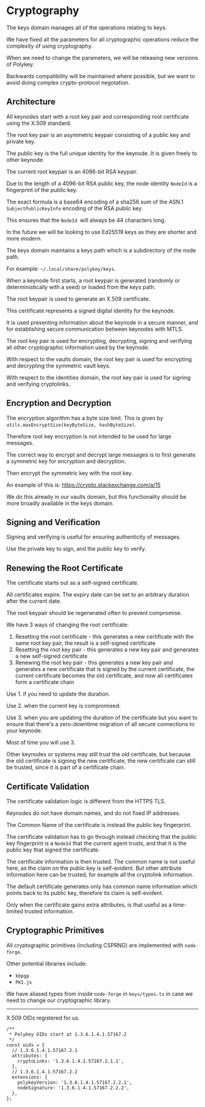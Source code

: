 # Cryptography

The keys domain manages all of the operations relating to keys.

We have fixed all the parameters for all cryptographic operations reduce the complexity of using cryptography.

When we need to change the parameters, we will be releasing new versions of Polykey.

Backwards compatibility will be maintained where possible, but we want to avoid doing complex crypto-protocol negotation.

## Architecture

All keynodes start with a root key pair and corresponding root certificate using the X.509 standard.

The root key pair is an asymmetric keypair consisting of a public key and private key.

The public key is the full unique identity for the keynode. It is given freely to other keynode.

The current root keypair is an 4096-bit RSA keypair.

Due to the length of a 4096-bit RSA public key, the node identity `NodeId` is a fingerprint of the public key.

The exact formula is a base64 encoding of a sha256 sum of the ASN.1 `SubjectPublicKeyInfo` encoding of the RSA public key.

This ensures that the `NodeId `will always be 44 characters long.

In the future we will be looking to use Ed25519 keys as they are shorter and more modern.

The keys domain maintains a keys path which is a subdirectory of the node path.

For example: `~/.local/share/polykey/keys`.

When a keynode first starts, a root keypair is generated (randomly or deterministically with a seed) or loaded from the keys path.

The root keypair is used to generate an X.509 certificate.

This certificate represents a signed digital identity for the keynode.

It is used presenting information about the keynode in a secure manner, and for establishing secure communication between keynodes with MTLS.

The root key pair is used for encrypting, decrypting, signing and verifying all other cryptographic information used by the keynode.

With respect to the vaults domain, the root key pair is used for encrypting and decrypting the symmetric vault keys.

With respect to the identities domain, the root key pair is used for signing and verifying cryptolinks.

## Encryption and Decryption

The encryption algorithm has a byte size limit. This is given by `utils.maxEncryptSize(keyByteSize, hashByteSize)`.

Therefore root key encryption is not intended to be used for large messages.

The correct way to encrypt and decrypt large messages is to first generate a symmetric key for encryption and decryption.

Then encrypt the symmetric key with the root key.

An example of this is: https://crypto.stackexchange.com/a/15

We do this already in our vaults domain, but this functionality should be more broadly available in the keys domain.

## Signing and Verification

Signing and verifying is useful for ensuring authenticity of messages.

Use the private key to sign, and the public key to verify.

## Renewing the Root Certificate

The certificate starts out as a self-signed certificate.

All certificates expire. The expiry date can be set to an arbitrary duration after the current date.

The root keypair should be regenerated often to prevent compromise.

We have 3 ways of changing the root certificate:

1. Resetting the root certificate - this generates a new certificate with the same root key pair, the result is a self-signed certificate
2. Resetting the root key pair - this generates a new key pair and generates a new self-signed certificate
3. Renewing the root key pair - this generates a new key pair and generates a new certificate that is signed by the current certificate, the current certificate becomes the old certificate, and now all certificates form a certificate chain

Use 1. if you need to update the duration.

Use 2. when the current key is compromised.

Use 3. when you are updating the duration of the certificate but you want to ensure that there's a zero-downtime migration of all secure connections to your keynode.

Most of time you will use 3.

Other keynodes or systems may still trust the old certificate, but because the old certificate is signing the new certificate, the new certificate can still be trusted, since it is part of a certificate chain.

## Certificate Validation

The certificate validation logic is different from the HTTPS TLS.

Keynodes do not have domain names, and do not fixed IP addresses.

The Common Name of the certificate is instead the public key fingerprint.

The certificate validation has to go through instead checking that the public key fingerprint is a `NodeId` that the current agent trusts, and that it is the public key that signed the certificate.

The certificate information is then trusted. The common name is not useful here, as the claim on the public key is self-evident. But other attribute information here can be trusted, for example all the cryptolink information.

The default certificate generates only has common name information which points back to its public key, therefore its claim is self-evident.

Only when the certificate gains extra attributes, is that useful as a time-limited trusted information.

## Cryptographic Primitives

All cryptographic primitives (including CSPRNG) are implemented with `node-forge`.

Other potential libraries include:

- `kbpgp`
- `PKI.js`

We have aliased types from inside `node-forge` in `keys/types.ts` in case we need to change our cryptographic library.

---

X.509 OIDs registered for us.

```
/**
 * Polykey OIDs start at 1.3.6.1.4.1.57167.2
 */
const oids = {
  // 1.3.6.1.4.1.57167.2.1
  attributes: {
    cryptoLinks: '1.3.6.1.4.1.57167.2.1.1',
  },
  // 1.3.6.1.4.1.57167.2.2
  extensions: {
    polykeyVersion: '1.3.6.1.4.1.57167.2.2.1',
    nodeSignature: '1.3.6.1.4.1.57167.2.2.2',
  },
};
```
